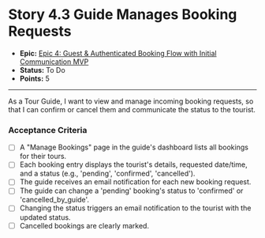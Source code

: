 # Story 4.3 Guide Manages Booking Requests

- **Epic:** [Epic 4: Guest & Authenticated Booking Flow with Initial Communication MVP](https://www.notion.so/Epic-4-Guest-Authenticated-Booking-Flow-with-Initial-Communication-MVP-5c023d8a57a34661a08e12a43b925b6a)
- **Status:** To Do
- **Points:** 5

---

As a Tour Guide, I want to view and manage incoming booking requests, so that I can confirm or cancel them and communicate the status to the tourist.

### Acceptance Criteria

- [ ] A "Manage Bookings" page in the guide's dashboard lists all bookings for their tours.
- [ ] Each booking entry displays the tourist's details, requested date/time, and a status (e.g., 'pending', 'confirmed', 'cancelled').
- [ ] The guide receives an email notification for each new booking request.
- [ ] The guide can change a 'pending' booking's status to 'confirmed' or 'cancelled_by_guide'.
- [ ] Changing the status triggers an email notification to the tourist with the updated status.
- [ ] Cancelled bookings are clearly marked. 